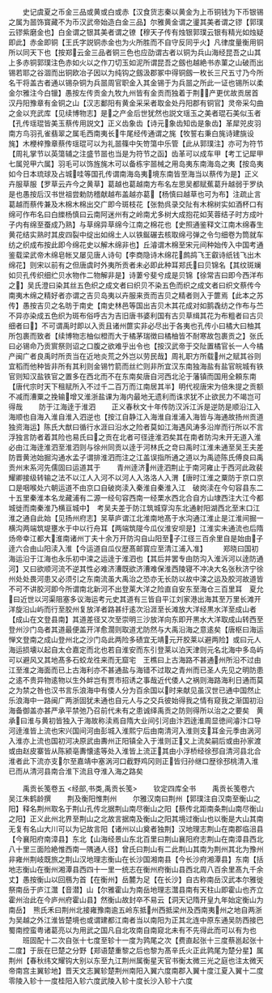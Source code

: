<!-- { "loadSidebar": true } -->
　　史记虞夏之币金三品或黄或白或赤【汉食货志秦以黄金为上币铜钱为下币银锡之属为噐饰寳藏不为币汉武帝始造白金三品】尔雅黄金谓之璗其美者谓之镠【郭璞云镠紫磨金也】白金谓之银其美者谓之镣【穆天子传有烛银郭璞云银有精光如烛疑即此】赤金即铜【王氏字説铜赤金也为火所胜而不自守反同乎火】凡律度量衡用铜所以同天下也【按郑云金三品者铜三色也应劭谓古者以铜为兵山海经昆吾之山其上多赤铜郭璞注色赤如火以之作刀切玉如泥所谓昆吾之劔也越絶书赤菫之山破而出锡若耶之谷涸而出铜欧冶子因以为纯钩之劔汲郡冢中得铜劔一枚长三尺五寸乃今所名干将盖古者通以锡杂铜为兵噐周官职金入其金锡于为兵噐之所此一证也锡所以柔金尔雅注今白镴】愚按左传贡金九牧九州皆有金贡而独着于荆产更优故贡居首汉丹阳豫章有金铜之山【汉志鄱阳有黄金采采者取金处丹阳郡有铜官】灵帝采勾曲之金以充武库【见续博物志】是之产金后世犹然也説文瑶玉之美者琨石美似玉者【孔传瑶琨皆美玉蔡传用説文】正义齿象齿【诗元象齿知齿是象齿】革犀兕皮羽南方鸟羽孔雀翡翠之属毛西南夷长牛尾经传通谓之旄【牧誓右秉白旄诗建旐设旄】木楩梓豫章蔡传瑶琨可以为礼噐篠中矢笴簜中乐管【此从郭璞注】亦可为符节【周礼掌节以英簜辅之注盛节噐也当是为符节之函】齿革可以成车甲【考工记犀甲七属兕甲六属】羽毛可以饰旌旄木可以备栋宇噐械之用岛夷东南海岛之夷【按岛夷如今日本琉球及占城哇等国孔传谓南海岛夷境东南皆至海当以蔡传为是】正义卉服草服【罗草云卉今之黄草】葛越也葛越南方布名左思吴都赋蕉葛升越弱于罗纨是也愚按后汉书世祖尝勅防稽献越布盖越亦葛【杨慎曰越草也可为布】注疏止言葛越而蔡传兼及木棉木棉出交广即今斑枝花【张勃呉录交阯有木棉树实如酒杯口有绵可作布名曰白纅杨慎曰云南阿迷州有之岭南尤多树大成抱花如芙蓉结子时方成叶子内有绵至蚕成乃熟】与草绵异草绵今江南之棉花也【史照通鉴释文江南木绵春生黄花结实熟时其皮四裂中绽出如绵土人以铁鋋碾去核取绵弓弹之令匀细卷为筒就车纺之织成布按此即今绵花史以解木绵非也】丘濬谓木棉至宋元间种始传入中国考通鉴载梁武帝木绵皂帐又屡见唐人诗句【李商隐诗木绵花鹧鸪飞王叡诗纸钱飞出木绵花】则宋以前有之但唐虞时外夷所贡者未必即此种耳郑氏曰贝锦名【其纹斑斓如贝孔传织细纻贝水物作二物解非是】诗萋兮斐兮成是贝锦【徐常吉曰即今西洋布之】吴氏澄曰染其丝五色织之成文者曰织贝不染五色而织之成文者曰织文蔡传今南夷木绵之精好者亦谓之吉贝岛夷以卉服来贡而吉贝之精者则入于篚焉【此本之苏传】愚按吉贝之名昉于南史【南史林邑等国出吉贝木其花成对如鹅毳纺之作布与苎不异亦染成五色织为斑布俗呼古为吉旧唐书婆利国有古贝草缉其花为布粗者曰古贝细者曰】不可谓禹时即以入贡且诸州篚实非必尽出于各夷也孔传小曰橘大曰柚其所包裹而致者【续博物志柚似橙而大于橘茅瑞徴曰橘柚皆不耐寒故包裹贡之】张氏曰必锡命乃贡賔祭则诏之口腹之欲难乎出令也【按汉武帝于交阯置橘官长一人今橘产闽广者良禹时所贡当在近地炎荒之外岂以劳民哉】周礼职方所载州之赋其谷则宜稻而他种皆非所有其利则金锡竹箭而丝纻则非所宜汉东南独海盐有盐官皖城有铁官则知汉盐铁官之置多在西北而不在东南矣唐自河西北沦于藩镇而国用全頼东南【唐代宗时天下租赋所入不过千二百万而江南居其半】明代视唐宋为倍朱提之贡额不减而漕粟之挽输增又淮浙盐课为海内最地无遗利而诛求犹不止欲民力不竭岂可得哉
　　防于江海逹于淮泗
　　正义春秋文十年传防汉泝江泝是逆防是顺沿江入海顺也自海入淮自淮入泗逆也【按江自静江入海淮自淮浦入海皆与海通故扬州贡道独资海运】陈氏大猷曰循行水涯曰沿水之险者莫如江海遇风涛多沿岸而行所以不言浮独言防者着其险也易氏曰之贡在北者可径逹淮泗矣其在南者防沟未开无道入淮必由江海逹淮泗至淮泗则与徐州同贡以逹于河林氏之竒曰禹时江淮未通至吴王夫差防晋黄池始掘沟通水孟子谓排淮泗而注之江盖误指所通之道以为禹迹陈氏傅良曰禹贡州末系河先儒固曰运道其于
　　青州逹济州逹泗荆止于南河雍止于西河此政裴耀卿接级转输之法不以江人入河不以河人入洛洛人入渭【唐时江淮之粟防于京口京口是咽喉处六朝运道不由京口自破岗渎入秦淮自秦淮入江　破岗渎在今句容县东二十五里秦淮本名龙藏浦有二源一经句容西南一经栗水西北合自方山埭西注大江今都城徙而南秦淮乃横亘城中】　考吴夫差于防江筑城穿沟东北通射阳湖西北至末口江淮之通自此始【见扬州府志】吴草庐谓江北淮南地髙于水沟通江淮止是江淮间掘一横沟两端筑堤壅水于中以行舟耳【两端筑隄今瓜仪淮安坝是】江淮实未通流也后隋炀帝幸江都大淮南诸州丁夫十余万开防沟自山阳至子江径三百余里自是始由子逹六合由山阳渎入淮【今运道自瓜仪歴髙邮寳应至清江浦入准】
　　郑晓曰国初海运沿于江海也永乐初中滦之运逹于淮泗也【其后并罢专由防沟入淮泝河以逹防通河】又曰欲顺河流不逆其性必难济漕既欲济漕难保淮西陵寝不冲决大名张秋济宁徐州处处畏河患又必须引之东南流虽大禹治之恐亦无长防以故中滦之运及胶河故道皆不可不讲胶河即今所谓南北新河不出登莱大洋之险直自安东至海仓三百里耳　夏允曰近世以河渠阻塞多议海运考元史其道有三皆自平江刘家港出海其至万里长滩开洋旋沿山屿而行至胶州复放洋者路甚纡逺次沿涯至长滩放大洋经黒水洋至成山者【成山在文登县南】其道差径又次至崇明三沙放洋向东即开黒水大洋取成山转西至登州沙门岛者其道最便盖开洋愈濶则取道尤防然与大禹沿海之意逺矣【唐枢曰海运惮文登南之成山登州北之沙门岛此两险多碛宜无靖元开胶莱以避两险】或曰元人海运损壊以起自太仓嘉定而北也若自淮安而东引登莱以泊天津则元名北海中多岛屿可以避风又其地髙多石蛟龙徃来而无窟宅　王樵曰上古海路不甚通州所沿不过由江至淮之海面而已上古海利亦不甚通盐与海错不过取之青州而已圣人先见之明防患之逺不贵异物逺物以生外衅岂有贾市招诱之事哉近代倭人之祸则海路海利日通而莫之为禁之咎也汉书言乐浪海中有倭人分为百余国以时来献见虽汉世已通中国然止乐浪海中一路闽广两浙固犹未通也自元人与之交兵彼始得我之情有窥我之渐国初沿海备御盖亦甚严承平禁弛乃召前代未有之患诚绎禹贡之防则得所以治之之要矣　黄承曰淮与黄初皆独入于海故称渎焉自隋大业间引河由汴泗逹淮周显徳间濬汴口导河逹淮皆上流也宋兴国间河由彭城入淮熙宁后由南清河入淮则支耳金元季由涡河入淮亦上流也国初河决原武由夀州正阳镇全入于淮则正又上流矣嗣后或由孙家渡或由赵皮寨皆从陈颍亳夀懐逺等处入淮皆上流正其由小浮桥经徐邳自清河县北合淮者此下流亦支尔至嘉靖中塞涡河口截野鸡冈则正皆归孙继口歴徐邳桃清入淮已而从清河县南合淮下流且夺淮入海之路矣















　　禹贡长笺卷五
<经部,书类,禹贡长笺>
　　钦定四库全书
　　禹贡长笺卷六　　　　　　吴江朱鹤龄撰
　　荆及衡阳惟荆州
　　尔雅汉南曰荆州【郭璞注自汉南至衡山之阳】释名荆州取名于荆山孔传北据荆山南尽衡山之阳【蔡传北距南条荆山南尽衡山之阳】正义此州北界至荆山之北故言据南及衡山之阳其境过衡山也以衡是大山其南无复有名山大川可以为记故言阳【诸州以山奠者独荆】汉地理志荆山在南郡临沮县【今襄阳府南漳县】东北【山海经景山东北百里曰荆山襄阳府志荆山在南漳县西北八十里三面险絶惟西南一隅通人径】曾氏曰荆山有二此荆山其南为荆州其北为豫州非雍州荆岐既旅之荆山汉地理志衡山在长沙国湘南县【今长沙府湘潭县】东南【括地志衡山在衡州湘潭县西四十一里一统志在衡州府衡山县西北周八百余里髙九千余丈】愚按衡山以回鴈为首【在衡州】岳麓为足【在长沙】自古称南岳汉武本尔雅徙祭南岳于庐江灊【音潜】山【尔雅霍山为南岳地理志灊县南有天柱山即霍山也齐立霍州治此在今庐州府霍山县】然衡山故封卒不易云【洞天记隋开皇九年始定衡山为南岳】　熊氏禾曰荆州北接雍豫南逾五岭东抵州西抵梁州及西南夷州之地自两浙为吴越之外江淮皆楚境也或谓建都江南者当以南阳为正其北连中原东通吴防西接巴蜀南控蛮粤诸葛亮以为用武之国凡自北攻南自南窥北未有不先得此而可以有为也
　　班固配十二次自张十七度至轸十一度为鹑尾之次【费直起张十三度蔡邕起张十二度】于辰在巳楚之分野【郑语楚重黎之后也黎为髙辛氏火正此鹑尾为楚分星】属荆州【春秋纬文耀钩大别以东至九江荆州属衡星天官书衡太微三光之庭也注太微天帝南宫主翼轸地】晋天文志翼轸楚荆州南阳入翼六度南郡入翼十度江夏入翼十二度零陵入轸十一度桂阳入轸六度武陵入轸十度长沙入轸十六度
